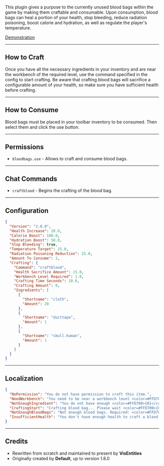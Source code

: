 This plugin gives a purpose to the currently unused blood bags within the game by making them craftable and consumable. Upon consumption, blood bags can heal a portion of your health, stop bleeding, reduce radiation poisoning, boost calorie and hydration, as well as regulate the player's temperature.

[Demonstration](https://youtu.be/27OlLyaih0Q)

-----------------------

## How to Craft
Once you have all the necessary ingredients in your inventory and are near the workbench of the required level, use the command specified in the config to start crafting. Be aware that crafting blood bags will sacrifice a configurable amount of your health, so make sure you have sufficient health before crafting.

--------------------

## How to Consume
Blood bags must be placed in your toolbar inventory to be consumed. Then select them and click the use button.

---------------------

## Permissions
- `bloodbags.use` - Allows to craft and consume blood bags.

-----------------

## Chat Commands
- `craftblood` - Begins the crafting of the blood bag.

-------------

## Configuration
```json
{
  "Version": "2.0.0",
  "Health Increase": 20.0,
  "Calorie Boost": 100.0,
  "Hydration Boost": 50.0,
  "Stop Bleeding": true,
  "Temperature Target": 25.0,
  "Radiation Poisoning Reduction": 25.0,
  "Amount To Consume": 2,
  "Crafting": {
    "Command": "craftblood",
    "Health Sacrifice Amount": 15.0,
    "Workbench Level Required": 1.0,
    "Crafting Time Seconds": 10.0,
    "Crafting Amount": 0,
    "Ingredients": [
      {
        "Shortname": "cloth",
        "Amount": 20
      },
      {
        "Shortname": "ducttape",
        "Amount": 1
      },
      {
        "Shortname": "skull.human",
        "Amount": 1
      }
    ]
  }
}
```

---------

## Localization

```json
{
  "NoPermission": "You do not have permission to craft this item.",
  "NeedWorkbench": "You need to be near a workbench level <color=#FFD700>{0}</color> to craft this item.",
  "NotEnoughIngredient": "You do not have enough <color=#FFD700>{0}</color>. Required: <color=#FFD700>{0}</color>.",
  "CraftingStart": "Crafting blood bag... Please wait <color=#FFD700>{0}</color> seconds.",
  "NotEnoughBloodBags": "Not enough blood bags. Required: <color=#FFD700>{0}</color>.",
  "InsufficientHealth": "You don't have enough health to craft a blood bag. Required health: {0}."
}
```

--------

## Credits
 * Rewritten from scratch and maintained to present by **VisEntities**
 * Originally created by **Default**, up to version 1.8.0
